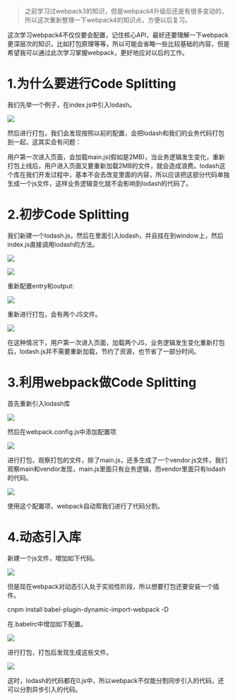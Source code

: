 >之前学习过webpack3的知识，但是webpack4升级后还是有很多变动的，所以这次重新整理一下webpack4的知识点，方便以后复习。

<p>这次学习webpack4不仅仅要会配置，记住核心API，最好还要理解一下webpack更深层次的知识，比如打包原理等等，所以可能会省略一些比较基础的内容，但是希望我可以通过此次学习掌握webpack，更好地应对以后的工作。</p>

<h1>1.为什么要进行Code Splitting</h1>
<p>我们先举一个例子，在index.js中引入lodash。</p>


![](https://user-gold-cdn.xitu.io/2019/5/7/16a90155ed038d33?w=505&h=134&f=png&s=5577)


<p>然后进行打包，我们会发现按照以前的配置，会把lodash和我们的业务代码打包到一起，这其实会有问题：</p>
<p>用户第一次进入页面，会加载main.js(假如是2MB)，当业务逻辑发生变化，重新打包上线后，用户进入页面又要重新加载2MB的文件，就会造成浪费。lodash这个库在我们开发过程中，基本不会去改变里面的内容，所以应该把这部分代码单独生成一个js文件，这样业务逻辑变化就不会影响到lodash的代码了。</p>

<h1>2.初步Code Splitting</h1>
<p>我们新建一个lodash.js，然后在里面引入lodash，并且挂在到window上，然后index.js直接调用lodash的方法。</p>


![](https://user-gold-cdn.xitu.io/2019/5/7/16a90210b3b34081?w=351&h=94&f=png&s=2901)


![](https://user-gold-cdn.xitu.io/2019/5/7/16a902124629280f?w=549&h=102&f=png&s=3997)


<p>重新配置entry和output:</p>


![](https://user-gold-cdn.xitu.io/2019/5/7/16a902bdc2baca79?w=452&h=197&f=png&s=8999)


<p>重新进行打包，会有两个JS文件。</p>


![](https://user-gold-cdn.xitu.io/2019/5/7/16a902c217ee12c0?w=204&h=89&f=png&s=2548)


<p>在这种情况下，用户第一次进入页面，加载两个JS，业务逻辑发生变化重新打包后，lodash.js并不需要重新加载，节约了资源，也节省了一部分时间。</p>

<h1>3.利用webpack做Code Splitting</h1>

<p>首先重新引入lodash库</p>


![](https://user-gold-cdn.xitu.io/2019/5/7/16a9235026b77cbc?w=451&h=78&f=png&s=5378)


<p>然后在webpack.config.js中添加配置项</p>


![](https://user-gold-cdn.xitu.io/2019/5/7/16a9235a9b922e35?w=280&h=152&f=png&s=3620)


<p>进行打包，观察打包的文件，除了main.js，还多生成了一个vendor.js文件，我们观察main和vendor发现，main.js里面只有业务逻辑，而vendor里面只有lodash的代码。</p>


![](https://user-gold-cdn.xitu.io/2019/5/7/16a923b2ef06a6f8?w=323&h=160&f=png&s=4092)


<p>使用这个配置项，webpack自动帮我们进行了代码分割。</p>

<h1>4.动态引入库</h1>

<p>新建一个js文件，增加如下代码。</p>


![](https://user-gold-cdn.xitu.io/2019/5/7/16a924f8a8bbf2c9?w=586&h=311&f=png&s=22112)


<p>但是现在webpack对动态引入处于实验性阶段，所以想要打包还要安装一个插件。</p>
<p>cnpm install babel-plugin-dynamic-import-webpack -D</p>
<p>在.babelrc中增加如下配置。</p>


![](https://user-gold-cdn.xitu.io/2019/5/7/16a9248aa69ac9fb?w=474&h=251&f=png&s=11735)


<p>进行打包，打包后发现生成这些文件。</p>


![](https://user-gold-cdn.xitu.io/2019/5/7/16a9249fdee84259?w=262&h=120&f=png&s=2864)


<p>这时，lodash的代码都在0.js中，所以webpack不仅能分割同步引入的代码，还可以分割异步引入的代码。</p>
